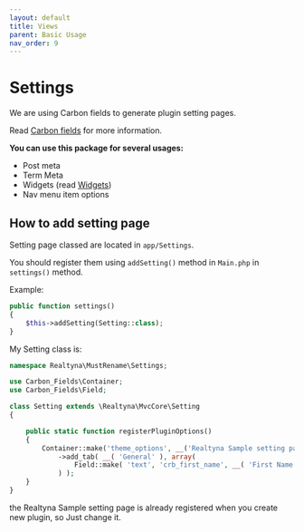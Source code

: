 ```yaml
---
layout: default
title: Views
parent: Basic Usage
nav_order: 9
---
```

# Settings
We are using Carbon fields to generate plugin setting pages.

Read [Carbon fields](https://docs.carbonfields.net/) for more information.

**You can use this package for several usages:**
- Post meta
- Term Meta
- Widgets (read [Widgets](/mvc-core-docs/docs/basic-usage/widgets.html))
- Nav menu item options

## How to add setting page
Setting page classed are located in ```app/Settings```. 

You should register them using ```addSetting()``` method in
```Main.php``` in ```settings()``` method.

Example:

```php
public function settings()
{
    $this->addSetting(Setting::class);
}
```

My Setting class is:
```php
namespace Realtyna\MustRename\Settings;

use Carbon_Fields\Container;
use Carbon_Fields\Field;

class Setting extends \Realtyna\MvcCore\Setting
{

    public static function registerPluginOptions()
    {
        Container::make('theme_options', __('Realtyna Sample setting page'))
            ->add_tab( __( 'General' ), array(
                Field::make( 'text', 'crb_first_name', __( 'First Name' ) )->set_required(true),
            ) );
    }
}
```

the Realtyna Sample setting page is already registered when
you create new plugin, so Just change it.